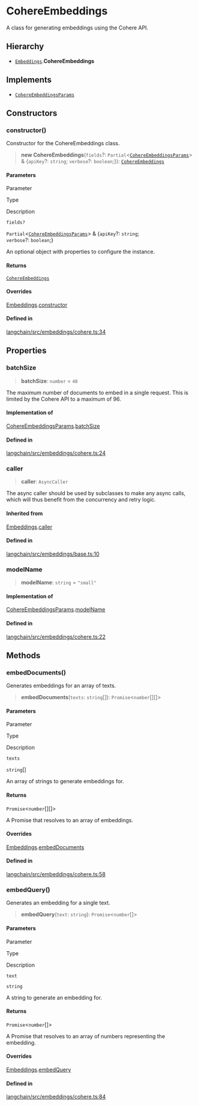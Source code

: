 CohereEmbeddings
================

A class for generating embeddings using the Cohere API.

Hierarchy[​](#hierarchy "Direct link to Hierarchy")
---------------------------------------------------

*   [`Embeddings`](/docs/api/embeddings_base/classes/Embeddings).**CohereEmbeddings**

Implements[​](#implements "Direct link to Implements")
------------------------------------------------------

*   [`CohereEmbeddingsParams`](/docs/api/embeddings_cohere/interfaces/CohereEmbeddingsParams)

Constructors[​](#constructors "Direct link to Constructors")
------------------------------------------------------------

### constructor()[​](#constructor "Direct link to constructor()")

Constructor for the CohereEmbeddings class.

> **new CohereEmbeddings**(`fields`?: `Partial`<[`CohereEmbeddingsParams`](/docs/api/embeddings_cohere/interfaces/CohereEmbeddingsParams)\> & {`apiKey`?: `string`; `verbose`?: `boolean`;}): [`CohereEmbeddings`](/docs/api/embeddings_cohere/classes/CohereEmbeddings)

#### Parameters[​](#parameters "Direct link to Parameters")

Parameter

Type

Description

`fields?`

`Partial`<[`CohereEmbeddingsParams`](/docs/api/embeddings_cohere/interfaces/CohereEmbeddingsParams)\> & {`apiKey`?: `string`;  
`verbose`?: `boolean`;}

An optional object with properties to configure the instance.

#### Returns[​](#returns "Direct link to Returns")

[`CohereEmbeddings`](/docs/api/embeddings_cohere/classes/CohereEmbeddings)

#### Overrides[​](#overrides "Direct link to Overrides")

[Embeddings](/docs/api/embeddings_base/classes/Embeddings).[constructor](/docs/api/embeddings_base/classes/Embeddings#constructor)

#### Defined in[​](#defined-in "Direct link to Defined in")

[langchain/src/embeddings/cohere.ts:34](https://github.com/hwchase17/langchainjs/blob/46e1734/langchain/src/embeddings/cohere.ts#L34)

Properties[​](#properties "Direct link to Properties")
------------------------------------------------------

### batchSize[​](#batchsize "Direct link to batchSize")

> **batchSize**: `number` = `48`

The maximum number of documents to embed in a single request. This is limited by the Cohere API to a maximum of 96.

#### Implementation of[​](#implementation-of "Direct link to Implementation of")

[CohereEmbeddingsParams](/docs/api/embeddings_cohere/interfaces/CohereEmbeddingsParams).[batchSize](/docs/api/embeddings_cohere/interfaces/CohereEmbeddingsParams#batchsize)

#### Defined in[​](#defined-in-1 "Direct link to Defined in")

[langchain/src/embeddings/cohere.ts:24](https://github.com/hwchase17/langchainjs/blob/46e1734/langchain/src/embeddings/cohere.ts#L24)

### caller[​](#caller "Direct link to caller")

> **caller**: `AsyncCaller`

The async caller should be used by subclasses to make any async calls, which will thus benefit from the concurrency and retry logic.

#### Inherited from[​](#inherited-from "Direct link to Inherited from")

[Embeddings](/docs/api/embeddings_base/classes/Embeddings).[caller](/docs/api/embeddings_base/classes/Embeddings#caller)

#### Defined in[​](#defined-in-2 "Direct link to Defined in")

[langchain/src/embeddings/base.ts:10](https://github.com/hwchase17/langchainjs/blob/46e1734/langchain/src/embeddings/base.ts#L10)

### modelName[​](#modelname "Direct link to modelName")

> **modelName**: `string` = `"small"`

#### Implementation of[​](#implementation-of-1 "Direct link to Implementation of")

[CohereEmbeddingsParams](/docs/api/embeddings_cohere/interfaces/CohereEmbeddingsParams).[modelName](/docs/api/embeddings_cohere/interfaces/CohereEmbeddingsParams#modelname)

#### Defined in[​](#defined-in-3 "Direct link to Defined in")

[langchain/src/embeddings/cohere.ts:22](https://github.com/hwchase17/langchainjs/blob/46e1734/langchain/src/embeddings/cohere.ts#L22)

Methods[​](#methods "Direct link to Methods")
---------------------------------------------

### embedDocuments()[​](#embeddocuments "Direct link to embedDocuments()")

Generates embeddings for an array of texts.

> **embedDocuments**(`texts`: `string`\[\]): `Promise`<`number`\[\]\[\]\>

#### Parameters[​](#parameters-1 "Direct link to Parameters")

Parameter

Type

Description

`texts`

`string`\[\]

An array of strings to generate embeddings for.

#### Returns[​](#returns-1 "Direct link to Returns")

`Promise`<`number`\[\]\[\]\>

A Promise that resolves to an array of embeddings.

#### Overrides[​](#overrides-1 "Direct link to Overrides")

[Embeddings](/docs/api/embeddings_base/classes/Embeddings).[embedDocuments](/docs/api/embeddings_base/classes/Embeddings#embeddocuments)

#### Defined in[​](#defined-in-4 "Direct link to Defined in")

[langchain/src/embeddings/cohere.ts:58](https://github.com/hwchase17/langchainjs/blob/46e1734/langchain/src/embeddings/cohere.ts#L58)

### embedQuery()[​](#embedquery "Direct link to embedQuery()")

Generates an embedding for a single text.

> **embedQuery**(`text`: `string`): `Promise`<`number`\[\]\>

#### Parameters[​](#parameters-2 "Direct link to Parameters")

Parameter

Type

Description

`text`

`string`

A string to generate an embedding for.

#### Returns[​](#returns-2 "Direct link to Returns")

`Promise`<`number`\[\]\>

A Promise that resolves to an array of numbers representing the embedding.

#### Overrides[​](#overrides-2 "Direct link to Overrides")

[Embeddings](/docs/api/embeddings_base/classes/Embeddings).[embedQuery](/docs/api/embeddings_base/classes/Embeddings#embedquery)

#### Defined in[​](#defined-in-5 "Direct link to Defined in")

[langchain/src/embeddings/cohere.ts:84](https://github.com/hwchase17/langchainjs/blob/46e1734/langchain/src/embeddings/cohere.ts#L84)